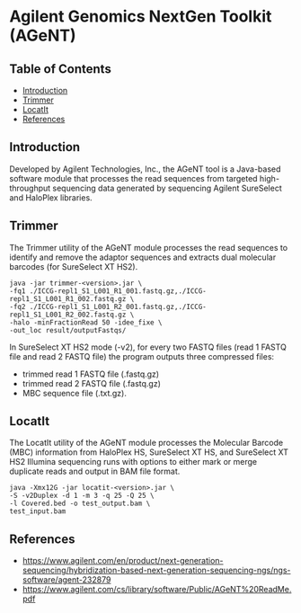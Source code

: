 # Agilent Genomics NextGen Toolkit (AGeNT)

## Table of Contents

* [Introduction](#Introduction)
* [Trimmer](#Trimmer)
* [LocatIt](#LocatIt)
* [References](#References)

## Introduction <a name="Introduction"></a>

Developed by Agilent Technologies, Inc., the AGeNT tool is a Java-based software module that processes the read sequences from targeted high-throughput sequencing data generated by sequencing Agilent SureSelect and HaloPlex libraries.

## Trimmer <a name="Trimmer"></a>

The Trimmer utility of the AGeNT module processes the read sequences to identify and remove the adaptor sequences and extracts dual molecular barcodes (for SureSelect XT HS2).

```
java -jar trimmer-<version>.jar \
-fq1 ./ICCG-repl1_S1_L001_R1_001.fastq.gz,./ICCG-repl1_S1_L001_R1_002.fastq.gz \
-fq2 ./ICCG-repl1_S1_L001_R2_001.fastq.gz,./ICCG-repl1_S1_L001_R2_002.fastq.gz \
-halo -minFractionRead 50 -idee_fixe \
-out_loc result/outputFastqs/
```

In SureSelect XT HS2 mode (-v2), for every two FASTQ files (read 1 FASTQ file and read 2 FASTQ file) the program outputs three compressed files:

- trimmed read 1 FASTQ file (.fastq.gz)
- trimmed read 2 FASTQ file (.fastq.gz)
- MBC sequence file (.txt.gz).

## LocatIt <a name="LocatIt"></a>

The LocatIt utility of the AGeNT module processes the Molecular Barcode (MBC) information from HaloPlex HS, SureSelect XT HS, and SureSelect XT HS2 Illumina sequencing runs with options to either mark or merge duplicate reads and output in BAM file format.

```
java -Xmx12G -jar locatit-<version>.jar \
-S -v2Duplex -d 1 -m 3 -q 25 -Q 25 \
-l Covered.bed -o test_output.bam \
test_input.bam
```

## References <a name="References"></a>

- https://www.agilent.com/en/product/next-generation-sequencing/hybridization-based-next-generation-sequencing-ngs/ngs-software/agent-232879
- https://www.agilent.com/cs/library/software/Public/AGeNT%20ReadMe.pdf
